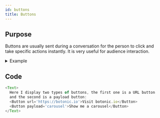 ```yaml
---
id: buttons
title: Buttons
---
```


## Purpose

Buttons are usually sent during a conversation for the person to click and take specific actions instantly. It is very useful for audience interaction.

<details>
<summary>Example</summary>

![](https://botonic-doc-static.netlify.com/images/buttons.png)

</details>

## Code

```javascript
<Text>
  Here I display two types of buttons, the first one is a URL button
  and the second is a payload button:
  <Button url='https://botonic.io'>Visit botonic.io</Button>
  <Button payload='carousel'>Show me a carousel</Button>
</Text>
```
